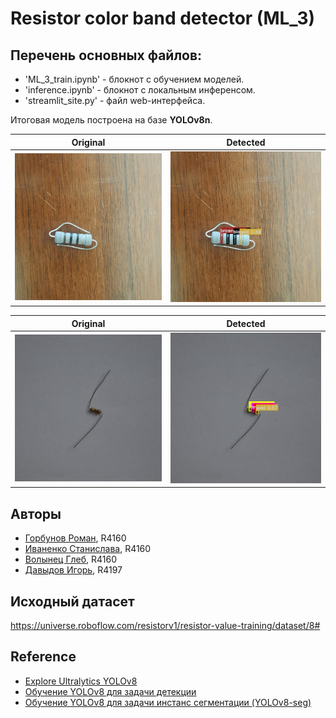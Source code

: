 # Resistor color band detector (ML_3)

## Перечень основных файлов:
- 'ML_3_train.ipynb' - блокнот с обучением моделей.
- 'inference.ipynb' - блокнот с локальным инференсом.
- 'streamlit_site.py' - файл web-интерфейса.

Итоговая модель построена на базе **YOLOv8n**.

Original             |  Detected
:-------------------------:|:-------------------------:
![Original](/readme_images/test_1_origin.jpg)  |  ![Detected](/readme_images/test_1_result.jpg)

Original             |  Detected
:-------------------------:|:-------------------------:
![Original](/readme_images/test_2_origin.jpg)  |  ![Detected](/readme_images/test_2_result.jpg)

## Авторы
- [Горбунов Роман](https://github.com/romangorbunov91), R4160
- [Иваненко Станислава](https://github.com/smthCreate), R4160
- [Волынец Глеб](https://github.com/glebvol12), R4160
- [Давыдов Игорь](https://github.com/TriglCr), R4197

## Исходный датасет
https://universe.roboflow.com/resistorv1/resistor-value-training/dataset/8#
## Reference
- [Explore Ultralytics YOLOv8](https://docs.ultralytics.com/models/yolov8/#performance-metrics)
- [Обучение YOLOv8 для задачи детекции](https://rutube.ru/video/20dcbc7489d0059da28b2053f6a4b8bd/)
- [Обучение YOLOv8 для задачи инстанс сегментации (YOLOv8-seg)](https://rutube.ru/video/ed03b1558d5dff48e9dc077938866bf7/)